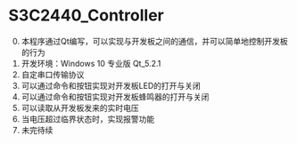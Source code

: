 # S3C2440_Controller

0. 本程序通过Qt编写，可以实现与开发板之间的通信，并可以简单地控制开发板的行为
1. 开发环境：Windows 10 专业版 Qt_5.2.1
2. 自定串口传输协议
3. 可以通过命令和按钮实现对开发板LED的打开与关闭
4. 可以通过命令和按钮实现对开发板蜂鸣器的打开与关闭
5. 可以读取从开发板发来的实时电压
6. 当电压超过临界状态时，实现报警功能
7. 未完待续
